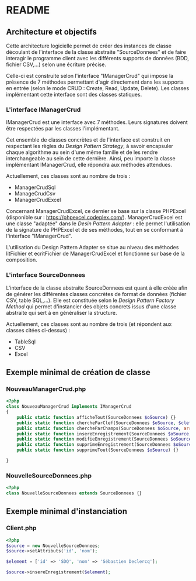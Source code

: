 # README
## Architecture et objectifs
Cette architecture logicielle permet de créer des instances de classe découlant
de l'interface de la classe abstraite "SourceDonnees" et de faire interagir le
programme client avec les différents supports de données (BDD, fichier CSV,...)
selon une écriture précise.

Celle-ci est construite selon l'interface "IManagerCrud" qui impose la présence
de 7 méthodes permettant d'agir directement dans les supports en entrée (selon
le mode CRUD : Create, Read, Update, Delete). Les classes implémentant
cette interface sont des classes statiques.

### L'interface IManagerCrud
IManagerCrud est une interface avec 7 méthodes. Leurs signatures doivent
être respectées par les classes l'implémentant.

Cet ensemble de classes concrètes et de l'interface est construit en respectant
les règles du *Design Pattern Strategy*, à savoir encapsuler chaque algorithme au
sein d'une même famille et de les rendre interchangeable au sein de cette
dernière. Ainsi, peu importe la classe implémentant IManagerCrud, elle répondra
aux méthodes attendues.

Actuellement, ces classes sont au nombre de trois :
- ManagerCrudSql
- ManageCrudCsv
- ManagerCrudExcel

Concernant ManagerCrudExcel, ce dernier se base sur la classe PHPExcel
(disponible sur : https://phpexcel.codeplex.com/). ManagerCrudExcel est une
classe "adaptée" dans le *Desin Pattern Adapter* : elle permet l'utilisation de
la signature de PHPExcel et de ses méthodes, tout en se conformant à l'interface
"IManagerCrud".

L'utilisation du Design Pattern Adapter se situe au niveau des méthodes
litFichier et ecritFichier de ManagerCrudExcel et fonctionne sur base de la
composition.

### L'interface SourceDonnees
L'interface de la classe abstraite SourceDonnees est quant à elle créée afin
de générer les différentes classes concrètes de format de données (fichier CSV,
 table SQL,...). Elle est constituée selon le *Design Pattern Factory Method* qui
permet d'instancier des objets concrets issus d'une classe abstraite qui sert
à en généraliser la structure.

Actuellement, ces classes sont au nombre de trois (et répondent aux classes
citées ci-dessus) :
- TableSql
- CSV
- Excel

## Exemple minimal de création de classe
### NouveauManagerCrud.php
```php
<?php
class NouveauManagerCrud implements IManagerCrud
{
    public static function afficheTout(SourceDonnees $oSource) {}
    public static function chercheParClef(SourceDonnees $oSource, $clef) {}
    public static function chercheParChamps(SourceDonnees $oSource, array $aDonnees) {}
    public static function insereEnregistrement(SourceDonnees $oSource, array $aAttributs) {}
    public static function modifieEnregistrement(SourceDonnees $oSource, $clef, array $aNouveauxAttributs) {}
    public static function supprimeEnregistrement(SourceDonnees $oSource, $clef) {}
    public static function supprimeTout(SourceDonnees $oSource) {}

}
```
### NouvelleSourceDonnees.php
```php
<?php
class NouvelleSourceDonnees extends SourceDonnees {}
```
## Exemple minimal d'instanciation
### Client.php
```php
<?php
$source = new NouvelleSourceDonnees;
$source->setAttributs('id', 'nom');

$element = ['id' => 'SDQ', 'nom' => 'Sébastien Declercq'];

$source->insereEnregistrement($element);

```
